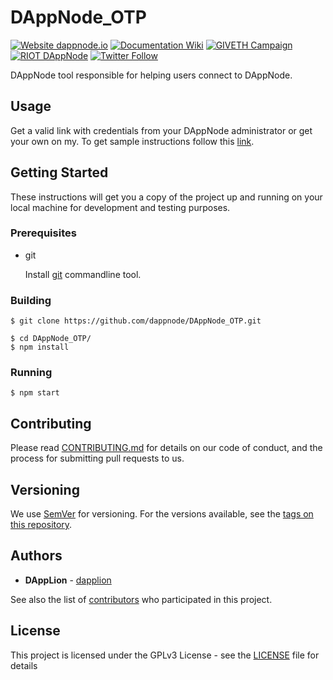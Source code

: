 # DAppNode_OTP

[![Website dappnode.io](https://img.shields.io/badge/Website-dappnode.io-brightgreen.svg)](https://dappnode.io/)
[![Documentation Wiki](https://img.shields.io/badge/Documentation-Wiki-brightgreen.svg)](https://github.com/dappnode/DAppNode/wiki)
[![GIVETH Campaign](https://img.shields.io/badge/GIVETH-Campaign-1e083c.svg)](https://alpha.giveth.io/campaigns/OcKJryNwjeidMXi9)
[![RIOT DAppNode](https://img.shields.io/badge/RIOT-DAppNode-blue.svg)](https://riot.im/app/#/room/#DAppNode:matrix.org)
[![Twitter Follow](https://img.shields.io/twitter/follow/espadrine.svg?style=social&label=Follow)](https://twitter.com/DAppNODE?lang=es)

DAppNode tool responsible for helping users connect to DAppNode.

## Usage

Get a valid link with credentials from your DAppNode administrator or get your own on my. To get sample instructions follow this [link](https://dappnode.github.io/DAppNode_OTP/#otp=eyJzZXJ2ZXIiOiJTRVJWRVJfSVAiLCJuYW1lIjoiU0VSVkVSX05BTUUiLCJ1c2VyIjoiVlBOX1VTRVIiLCJwYXNzIjoiVlBOX1BBU1NXT1JEIiwicHNrIjoiU0VSVkVSX1BTSyJ9).

## Getting Started

These instructions will get you a copy of the project up and running on your local machine for development and testing purposes.

### Prerequisites

- git

   Install [git](https://git-scm.com/book/en/v2/Getting-Started-Installing-Git) commandline tool.

### Building

```
$ git clone https://github.com/dappnode/DAppNode_OTP.git
```

```
$ cd DAppNode_OTP/
$ npm install
```

### Running

```
$ npm start
```

## Contributing

Please read [CONTRIBUTING.md](https://github.com/dappnode) for details on our code of conduct, and the process for submitting pull requests to us.

## Versioning

We use [SemVer](http://semver.org/) for versioning. For the versions available, see the [tags on this repository](https://github.com/dappnode/DAppNode_OTP/tags).

## Authors

* **DAppLion** - [dapplion](https://github.com/dapplion)

See also the list of [contributors](https://github.com/dappnode/DAppNode_OTP/contributors) who participated in this project.

## License

This project is licensed under the GPLv3 License - see the [LICENSE](LICENSE) file for details
